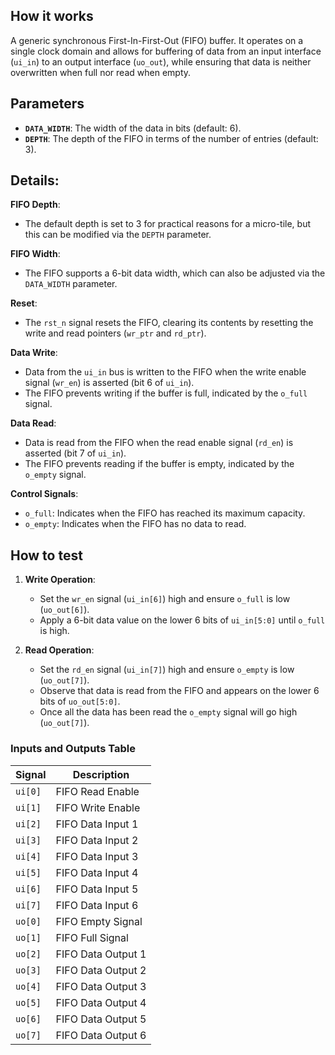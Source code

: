 <!---

This file is used to generate your project datasheet. Please fill in the information below and delete any unused
sections.

You can also include images in this folder and reference them in the markdown. Each image must be less than
512 kb in size, and the combined size of all images must be less than 1 MB.
-->

## How it works

A generic synchronous First-In-First-Out (FIFO) buffer. It operates on a single clock domain and allows for buffering of data from an input interface (`ui_in`) to an output interface (`uo_out`), while ensuring that data is neither overwritten when full nor read when empty.

## Parameters

- **`DATA_WIDTH`**: The width of the data in bits (default: 6).
- **`DEPTH`**: The depth of the FIFO in terms of the number of entries (default: 3).

## Details:

**FIFO Depth**:
   - The default depth is set to 3 for practical reasons for a micro-tile, but this can be modified via the `DEPTH` parameter.

**FIFO Width**:
   - The FIFO supports a 6-bit data width, which can also be adjusted via the `DATA_WIDTH` parameter.

**Reset**:
   - The `rst_n` signal resets the FIFO, clearing its contents by resetting the write and read pointers (`wr_ptr` and `rd_ptr`).

**Data Write**:
   - Data from the `ui_in` bus is written to the FIFO when the write enable signal (`wr_en`) is asserted (bit 6 of `ui_in`).
   - The FIFO prevents writing if the buffer is full, indicated by the `o_full` signal.
   
**Data Read**:
   - Data is read from the FIFO when the read enable signal (`rd_en`) is asserted (bit 7 of `ui_in`).
   - The FIFO prevents reading if the buffer is empty, indicated by the `o_empty` signal.
   
**Control Signals**:
   - `o_full`: Indicates when the FIFO has reached its maximum capacity.
   - `o_empty`: Indicates when the FIFO has no data to read.
   
## How to test

1. **Write Operation**:
   - Set the `wr_en` signal (`ui_in[6]`) high and ensure `o_full` is low (`uo_out[6]`).
   - Apply a 6-bit data value on the lower 6 bits of `ui_in[5:0]` until `o_full` is high.
   
2. **Read Operation**:
   - Set the `rd_en` signal (`ui_in[7]`) high and ensure `o_empty` is low (`uo_out[7]`).
   - Observe that data is read from the FIFO and appears on the lower 6 bits of `uo_out[5:0]`.
   - Once all the data has been read the `o_empty` signal will go high (`uo_out[7]`).

### Inputs and Outputs Table

| Signal  | Description            |
|---------|------------------------|
| `ui[0]` | FIFO Read Enable        |
| `ui[1]` | FIFO Write Enable       |
| `ui[2]` | FIFO Data Input 1       |
| `ui[3]` | FIFO Data Input 2       |
| `ui[4]` | FIFO Data Input 3       |
| `ui[5]` | FIFO Data Input 4       |
| `ui[6]` | FIFO Data Input 5       |
| `ui[7]` | FIFO Data Input 6       |
| `uo[0]` | FIFO Empty Signal       |
| `uo[1]` | FIFO Full Signal        |
| `uo[2]` | FIFO Data Output 1      |
| `uo[3]` | FIFO Data Output 2      |
| `uo[4]` | FIFO Data Output 3      |
| `uo[5]` | FIFO Data Output 4      |
| `uo[6]` | FIFO Data Output 5      |
| `uo[7]` | FIFO Data Output 6      |
